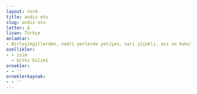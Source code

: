 ```yaml
---
layout: term
title: andız otu
slug: andiz-otu
letter: A
lisan: Türkçe
anlamlar:
- Birleşikgillerden, nemli yerlerde yetişen, sarı çiçekli, acı ve kokulu bir ot (İnula helenium)
ozellikler:
- - isim
  - bitki bilimi
ornekler:
- - ''
orneklerkaynak:
- - ''
---
```

